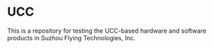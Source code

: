 # UCC
This is a repository for testing the UCC-based hardware and software products in Suzhou Flying Technologies, Inc.
